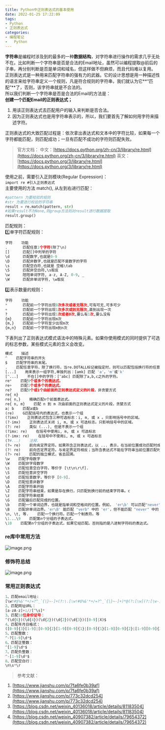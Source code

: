 ```yaml
---
title: Python中正则表达式的基本使用
date: 2022-01-25 17:22:09
tags:
- Python
- 正则表达式
categories:
- 编程笔记
- 	Python
---
```


**字符串**是编程时涉及到的最多的一种**数据结构**，对字符串进行操作的需求几乎无处不在。比如判断一个字符串是否是合法的Email地址，虽然可以编程提取@前后的子串，再分别判断是否是单词和域名，但这样做不但麻烦，而且代码难以复用。<br />正则表达式是一种用来匹配字符串的强有力的武器。它的设计思想是用一种描述性的语言来给字符串定义一个规则，凡是符合规则的字符串，我们就认为它**“匹配”**了，否则，该字符串就是不合法的。<br />所以我们判断一个字符串是否是合法的Email的方法是：<br />**创建一个匹配Email的正则表达式；**

1. 用该正则表达式去匹配用户的输入来判断是否合法。
1. 因为正则表达式也是用字符串表示的，所以，我们要首先了解如何用字符来描述字符。

正则表达式的大致匹配过程是：依次拿出表达式和文本中的字符比较，如果每一个字符都能匹配，则匹配成功；一旦有匹配不成功的字符则匹配失败。
> 官方文档：
> 中文：[https://docs.python.org/zh-cn/3/library/re.html](https://docs.python.org/zh-cn/3/library/re.html)
> 英文：[https://docs.python.org/3/library/re.html](https://docs.python.org/3/library/re.html)

使用之前，需要引入正则模块(Regular Expression)：<br />`import re #引入正则表达式`<br />主要使用的方法 match(), 从左到右进行匹配：
```python
#pattern 为要校验的规则
#str 为要进行校验的字符串
result = re.match(pattern, str) 
#如果result不为None,则group方法则对result进行数据提取
result.group()
```
匹配规则：<br />1️⃣单字符匹配规则：
```python
字符    功能
.       匹配任意1个字符(除了\n)
[]      匹配[]中列举的字符
\d      匹配数字,也就是0-9
\D      匹配非数字,也就是匹配不是数字的字符
\s      匹配空白符,也就是 空格\tab
\S      匹配非空白符,\s取反
\w      陪陪单词字符, a-z, A-Z, 0-9, _
\W      匹配非单词字符, \w取反
```
2️⃣表示数量的规则：
```python
字符    功能
*       匹配前一个字符出现0次多次或者无限次,可有可无,可多可少
+       匹配前一个字符出现1次多次或则无限次,直到出现一次
?       匹配前一个字符出现1次或者0次,要么有1次,要么没有
{m}     匹配前一个字符出现m次
{m,}    匹配前一个字符至少出现m次
{m,n}   匹配前一个字符出现m到n次
```
下表列出了正则表达式模式语法中的特殊元素。如果你使用模式的同时提供了可选的标志参数，某些模式元素的含义会改变。
```python
模式    描述
^    匹配字符串的开头
$    匹配字符串的末尾。
.    匹配任意字符，除了换行符，当re.DOTALL标记被指定时，则可以匹配包括换行符的任意字符。
[...]    用来表示一组字符,单独列出：[amk] 匹配 'a'，'m'或'k'
[^...]    不在[]中的字符：[^abc] 匹配除了a,b,c之外的字符。
re*    匹配0个或多个的表达式。
re+    匹配1个或多个的表达式。
re?    匹配0个或1个由前面的正则表达式定义的片段，非贪婪方式
re{ n}     
re{ n,}    精确匹配n个前面表达式。
re{ n, m}    匹配 n 到 m 次由前面的正则表达式定义的片段，贪婪方式
a| b    匹配a或b
(re)    G匹配括号内的表达式，也表示一个组
(?imx)    正则表达式包含三种可选标志：i, m, 或 x 。只影响括号中的区域。
(?-imx)    正则表达式关闭 i, m, 或 x 可选标志。只影响括号中的区域。
(?: re)    类似 (...), 但是不表示一个组
(?imx: re)    在括号中使用i, m, 或 x 可选标志
(?-imx: re)    在括号中不使用i, m, 或 x 可选标志
(?#...)    注释.
(?= re)    前向肯定界定符。如果所含正则表达式，以 ... 表示，在当前位置成功匹配时成功，否则失败。但一旦所含表达式已经尝试，匹配引擎根本没有提高；模式的剩余部分还要尝试界定符的右边。
(?! re)    前向否定界定符。与肯定界定符相反；当所含表达式不能在字符串当前位置匹配时成功
(?> re)    匹配的独立模式，省去回溯。
\w    匹配字母数字
\W    匹配非字母数字
\s    匹配任意空白字符，等价于 [\t\n\r\f].
\S    匹配任意非空字符
\d    匹配任意数字，等价于 [0-9].
\D    匹配任意非数字
\A    匹配字符串开始
\Z    匹配字符串结束，如果是存在换行，只匹配到换行前的结束字符串。c
\z    匹配字符串结束
\G    匹配最后匹配完成的位置。
\b    匹配一个单词边界，也就是指单词和空格间的位置。例如， 'er\b' 可以匹配"never" 中的 'er'，但不能匹配 "verb" 中的 'er'。
\B    匹配非单词边界。'er\B' 能匹配 "verb" 中的 'er'，但不能匹配 "never" 中的 'er'。
\n, \t, 等.    匹配一个换行符。匹配一个制表符。等
\1...\9    匹配第n个分组的子表达式。
\10    匹配第n个分组的子表达式，如果它经匹配。否则指的是八进制字符码的表达式。
```
<a name="toc-heading-1"></a>
### re库中常用方法
![image.png](https://vip2.loli.io/2022/01/25/83mX7AGTEdpNVry.png)
<a name="toc-heading-2"></a>

### 修饰符总结
![image.png](https://vip2.loli.io/2022/01/25/oik8KEGm6nbaVfC.png)
<a name="toc-heading-3"></a>

### 常用正则表达式
```python
1、匹配email地址:
[\w!#$%&'*+/=?^_`{|}~-]+(?:\.[\w!#$%&'*+/=?^_`{|}~-]+)*@(?:[\w](?:[\w-]*[\w])?\.)+[\w](?:[\w-]*[\w])?
2、匹配网址URL：
[a-zA-z]+://[^\s]*
3、匹配18位身份证号：
^(\d{6})(\d{4})(\d{2})(\d{2})(\d{3})([0-9]|X)$
4、匹配年月日格式：
([0-9]{3}[1-9]|[0-9]{2}[1-9][0-9]{1}|[0-9]{1}[1-9][0-9]{2}|[1-9][0-9]{3})-(((0[13578]|1[02])-(0[1-9]|[12][0-9]|3[01]))|((0[469]|11)-(0[1-9]|[12][0-9]|30))|(02-(0[1-9]|[1][0-9]|2[0-8])))
5、匹配整数：
^-?[1-9]\d*$
6、匹配正整数：
^[1-9]\d*$
7、匹配负整数：
^-[1-9]\d*$
8、匹配空白行：
\n\s*\r
```
> 参考文献：

1. [https://www.jianshu.com/p/7fa6fe0b39af](https://www.jianshu.com/p/7fa6fe0b39af)
1. [https://www.jianshu.com/p/773c32dcd254](https://www.jianshu.com/p/773c32dcd254)
1. [https://blog.csdn.net/weixin_40136018/article/details/81183504](https://blog.csdn.net/weixin_40136018/article/details/81183504)
1. [https://blog.csdn.net/weixin_40907382/article/details/79654372](https://blog.csdn.net/weixin_40907382/article/details/79654372)



